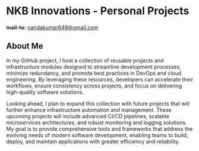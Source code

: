 # NKB Innovations - Personal Projects

**mail-to:** nandakumar649@gmail.com

## About Me

In my GitHub project, I host a collection of reusable projects and infrastructure modules designed to streamline development processes, minimize redundancy, and promote best practices in DevOps and cloud engineering. By leveraging these resources, developers can accelerate their workflows, ensure consistency across projects, and focus on delivering high-quality software solutions.

Looking ahead, I plan to expand this collection with future projects that will further enhance infrastructure automation and management. These upcoming projects will include advanced CI/CD pipelines, scalable microservices architectures, and robust monitoring and logging solutions. My goal is to provide comprehensive tools and frameworks that address the evolving needs of modern software development, enabling teams to build, deploy, and maintain applications with greater efficiency and reliability.
